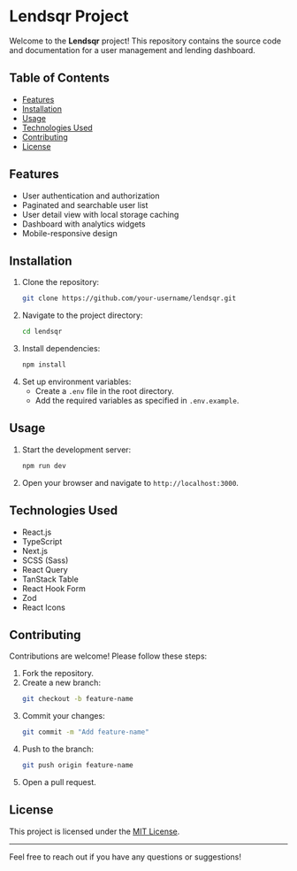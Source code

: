 
# Lendsqr Project

Welcome to the **Lendsqr** project! This repository contains the source code and documentation for a user management and lending dashboard.

## Table of Contents

- [Features](#features)
- [Installation](#installation)
- [Usage](#usage)
- [Technologies Used](#technologies-used)
- [Contributing](#contributing)
- [License](#license)

## Features

- User authentication and authorization
- Paginated and searchable user list
- User detail view with local storage caching
- Dashboard with analytics widgets
- Mobile-responsive design

## Installation

1. Clone the repository:
    ```bash
    git clone https://github.com/your-username/lendsqr.git
    ```
2. Navigate to the project directory:
    ```bash
    cd lendsqr
    ```
3. Install dependencies:
    ```bash
    npm install
    ```
4. Set up environment variables:
    - Create a `.env` file in the root directory.
    - Add the required variables as specified in `.env.example`.

## Usage

1. Start the development server:
    ```bash
    npm run dev
    ```
2. Open your browser and navigate to `http://localhost:3000`.

## Technologies Used

- React.js
- TypeScript
- Next.js
- SCSS (Sass)
- React Query
- TanStack Table
- React Hook Form
- Zod
- React Icons

## Contributing

Contributions are welcome! Please follow these steps:

1. Fork the repository.
2. Create a new branch:
    ```bash
    git checkout -b feature-name
    ```
3. Commit your changes:
    ```bash
    git commit -m "Add feature-name"
    ```
4. Push to the branch:
    ```bash
    git push origin feature-name
    ```
5. Open a pull request.

## License

This project is licensed under the [MIT License](LICENSE).

---

Feel free to reach out if you have any questions or suggestions!
